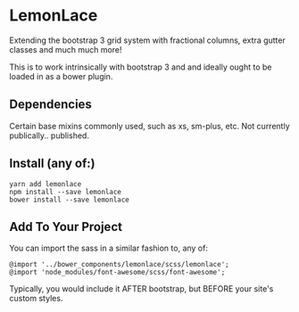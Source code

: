 # LemonLace

Extending the bootstrap 3 grid system with fractional columns, extra gutter classes and much much more!

This is to work intrinsically with bootstrap 3 and and ideally ought to be loaded in as a bower plugin.

## Dependencies

Certain base mixins commonly used, such as xs, sm-plus, etc. Not currently publically.. published.

## Install (any of:)

	yarn add lemonlace
	npm install --save lemonlace
	bower install --save lemonlace


## Add To Your Project

You can import the sass in a similar fashion to, any of:

	@import '../bower_components/lemonlace/scss/lemonlace';
	@import 'node_modules/font-awesome/scss/font-awesome';

Typically, you would include it AFTER bootstrap, but BEFORE your site's custom styles.
